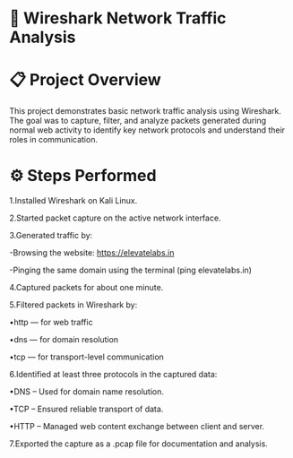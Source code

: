 # 🧠 Wireshark Network Traffic Analysis
# 📋 Project Overview

This project demonstrates basic network traffic analysis using Wireshark.
The goal was to capture, filter, and analyze packets generated during normal web activity to identify key network protocols and understand their roles in communication.

# ⚙️ Steps Performed

1.Installed Wireshark on Kali Linux.

2.Started packet capture on the active network interface.

3.Generated traffic by:

-Browsing the website: https://elevatelabs.in

-Pinging the same domain using the terminal (ping elevatelabs.in)

4.Captured packets for about one minute.

5.Filtered packets in Wireshark by:

•http — for web traffic

•dns — for domain resolution

•tcp — for transport-level communication

6.Identified at least three protocols in the captured data:

•DNS – Used for domain name resolution.

•TCP – Ensured reliable transport of data.

•HTTP – Managed web content exchange between client and server.

7.Exported the capture as a .pcap file for documentation and analysis.
